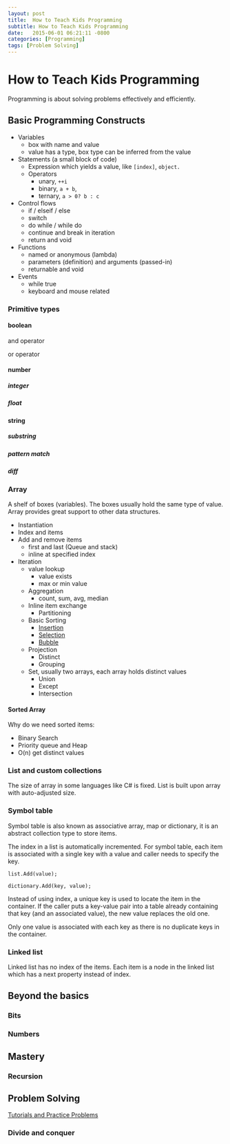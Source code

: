 ```yaml
---
layout: post
title:  How to Teach Kids Programming
subtitle: How to Teach Kids Programming
date:   2015-06-01 06:21:11 -0800
categories: [Programming]
tags: [Problem Solving]
---
```

# How to Teach Kids Programming

Programming is about solving problems effectively and efficiently.

## Basic Programming Constructs

* Variables
  * box with name and value
  * value has a type, box type can be inferred from the value
* Statements (a small block of code)
  * Expression which yields a value, like `[index]`, `object.`
  * Operators
    * unary, `++i`
    * binary, `a + b`,
    * ternary, `a > 0? b : c`
* Control flows
  * if / elseif / else
  * switch
  * do while / while do
  * continue and break in iteration
  * return and void
* Functions
  * named or anonymous (lambda)
  * parameters (definition) and arguments (passed-in)
  * returnable and void
* Events
  * while true
  * keyboard and mouse related

### Primitive types

#### boolean

and operator

or operator

#### number

##### integer

##### float

#### string

##### substring

##### pattern match

##### diff

### Array

A shelf of boxes (variables). The boxes usually hold the same type of value. Array provides great support to other data structures.

* Instantiation
* Index and items
* Add and remove items
  * first and last (Queue and stack)
  * inline at specified index
* Iteration
  * value lookup
    * value exists
    * max or min value
  * Aggregation
    * count, sum, avg, median
  * Inline item exchange
    * Partitioning
  * Basic Sorting
    * [Insertion](https://en.wikipedia.org/wiki/Insertion_sort)
    * [Selection](https://en.wikipedia.org/wiki/Selection_sort)
    * [Bubble](https://en.wikipedia.org/wiki/Bubble_sort)
  * Projection
    * Distinct
    * Grouping
  * Set, usually two arrays, each array holds distinct values
    * Union
    * Except
    * Intersection  

#### Sorted Array

Why do we need sorted items:

* Binary Search
* Priority queue and Heap
* O(n) get distinct values

### List and custom collections

The size of array in some languages like C# is fixed. List is built upon array with auto-adjusted size.

### Symbol table

Symbol table is also known as associative array, map or dictionary, it is an abstract collection type to store items.

The index in a list is automatically incremented. For symbol table, each item is associated with a single key with a value and caller needs to specify the key.

```CSharp
list.Add(value);

dictionary.Add(key, value);
```

Instead of using index, a unique key is used to locate the item in the container. If the caller puts a key-value pair into a table already containing that key (and an associated value), the new value replaces the old one.

Only one value is associated with each key as there is no duplicate keys in the container.

### Linked list

Linked list has no index of the items. Each item is a node in the linked list which has a next property instead of index.

## Beyond the basics

### Bits

### Numbers

## Mastery

### Recursion

## Problem Solving

[Tutorials and Practice Problems](https://www.hackerearth.com/practice/)

### Divide and conquer
